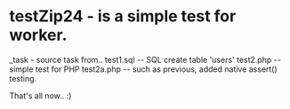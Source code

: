 # testZip24 - is a simple test for worker.
_task - source task from..
test1.sql -- SQL create table 'users'
test2.php -- simple test for PHP
test2a.php -- such as previous, added native assert() testing.

That's all now.. :)
